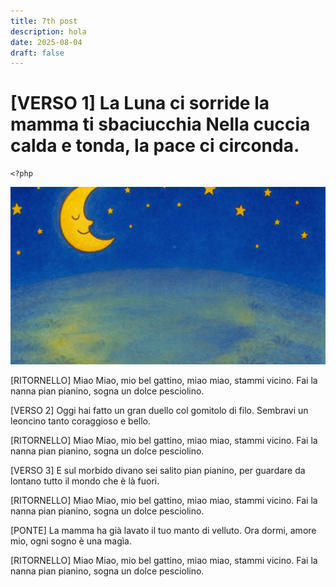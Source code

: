 ```yaml
---
title: 7th post
description: hola
date: 2025-08-04
draft: false
---
```

# \[VERSO 1\] La Luna ci sorride la mamma ti sbaciucchia Nella cuccia calda e tonda, la pace ci circonda.

```
<?php
```

![](/public/img/animali-rock-copertina%20(1).png)

\[RITORNELLO\] Miao Miao, mio bel gattino, miao miao, stammi vicino. Fai la nanna pian pianino, sogna un dolce pesciolino.

\[VERSO 2\] Oggi hai fatto un gran duello col gomitolo di filo. Sembravi un leoncino tanto coraggioso e bello.

\[RITORNELLO\] Miao Miao, mio bel gattino, miao miao, stammi vicino. Fai la nanna pian pianino, sogna un dolce pesciolino.

\[VERSO 3\] E sul morbido divano sei salito pian pianino, per guardare da lontano tutto il mondo che è là fuori.

\[RITORNELLO\] Miao Miao, mio bel gattino, miao miao, stammi vicino. Fai la nanna pian pianino, sogna un dolce pesciolino.

\[PONTE\] La mamma ha già lavato il tuo manto di velluto. Ora dormi, amore mio, ogni sogno è una magìa.

\[RITORNELLO\] Miao Miao, mio bel gattino, miao miao, stammi vicino. Fai la nanna pian pianino, sogna un dolce pesciolino.